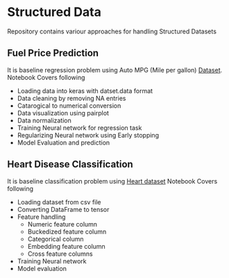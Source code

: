 # Structured Data
Repository contains variour approaches for handling Structured Datasets
## Fuel Price Prediction 
It is baseline regression problem using Auto MPG (Mile per gallon) [Dataset](https://archive.ics.uci.edu/ml/machine-learning-databases/auto-mpg).
Notebook Covers following
- Loading data into keras with datset.data format
- Data cleaning by removing NA entries
- Catarogical to numerical conversion
- Data visualization using pairplot
- Data normalization
- Training Neural network for regression task
- Regularizing Neural network using Early stopping
- Model Evaluation and prediction

## Heart Disease Classification
It is baseline classification problem using [Heart dataset](https://storage.googleapis.com/applied-dl/heart.csv)
Notebook Covers following
- Loading dataset from csv file
- Converting DataFrame to tensor
- Feature handling
  - Numeric feature column
  - Buckedized feature column
  - Categorical column
  - Embedding feature column
  - Cross feature columns
- Training Neural network 
- Model evaluation

